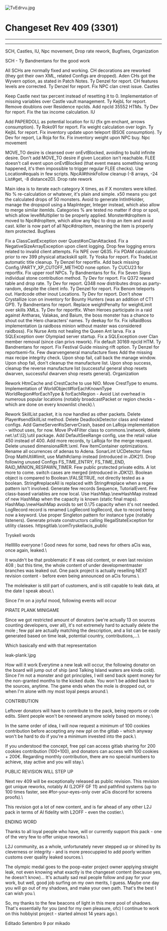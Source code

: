 ![TvEdrvu.jpg](https://i.imgur.com/TvEdrvu.jpg)

# Changeset Rev 409 (3301) 

---

---

SCH, Castles, IU, Npc movement, Drop rate rework, Bugfixes, Organization

SCH - Ty Bandnentans for the good work

All SCHs are normally fixed and working.
CH decorations are reworked (they got their own XML, related Configs are dropped).
Aden CHs got the Wyvern option, as stated in Patch Notes.
Ty Denzel for report.
CH features levels are corrected.
Ty Denzel for report.
Fix NPC clan crest issue.
Castles

Keep Castle next tax percent instead of resetting it to 0.
Implementation of missing variables over Castle vault management.
Ty KejbL for report.
Remove doublons over Residence npcIds.
Add npcId 35552 HTMs.
Ty Dev for report.
Fix the tax income calculation.
IU

Add PAPERDOLL as potential location for IU (fix gm enchant, arrows consumption).
Ty Roko91 for report.
Fix weight calculation over login.
Ty KejbL for report.
Fix inventory update upon teleport (BSOE consumption).
Ty Dev for report, La Roja for fix.
Fix inventory weight upon NPC buy.
Npc movement

MOVE_TO desire is cleansed over onEvtBlocked, avoiding to build infinite desire.
Don't add MOVE_TO desire if given Location isn't reachable.
FLEE doesn't call event upon onEvtBlocked (that event means something wrong happened, it's then impossible to trigger regular FLEE checks).
Use Location#equals in few scripts.
NpcAI#thinkFollow cleanup (-8 arrays, -24 List#get, -8 distance2D).
Drop rate rework

Main idea is to iterate each category X times, as if X monsters were killed.
No % re-calculation or whatever, it's plain and simple.
x50 means you got the calculated drops of 50 monsters.
Avoid to generate IntIntHolder, manage the dropspoil using a MapInteger, Integer instead, which also allow to merge similar itemIds.
Categories % are tested no matter if drop or spoil, which allow levelMultiplier to be properly applied.
Monster#dropItem is moved to Npc#dropItem, which allow any Npc to drop an item and avoid cast.
killer is now part of all Npc#dropItem, meaning the item is properly item protected.
Bugfixes

Fix a ClassCastException over Quest#onClanAttacked.
Fix a NegativeSizeArrayException upon client logging.
Drop few logging errors related to invalid client attempts.
Fix NPE over Q635.
Fix PDAM calculation prior to rev 399 physical attackskill split.
Ty Yoska for report.
Fix TradeList automatic title cleanup.
Ty Denzel for reportfix.
Add back missing Config.\PARTY_XP_CUTOFF_METHOD none option.
Ty CUCU23 for reportfix.
Fix upper roof NPCs.
Ty Bandnentans for fix.
Fix Seven Signs individual stone contribution method.
Ty Dev for report.
Fix Q372 reward table and drop rate.
Ty Dev for report.
Q348 now distributes drops as party-random, despite the client info.
Ty Denzel for report.
Fix Benom teleports out.
Hardcode other inout Locations.
Ty Dev for report.
Don't show Crystallize icon on inventory for Bounty Hunters (was an addition of CT1 GP1).
Ty Bandnentans for report.
Replace weightPenalty for weightLimit over skills XMLs.
Ty Dev for reportfix.
When Heroes participate in a raid against Antharas, Valakas, and Baium, the boss monster has a chance to shout out the Hero characters’ names.
Ty deekay for fix.
Fix isRaidBoss implementation (a raidboss minion without master was considered raidboss).
Fix Nurse Ants not healing the Queen Ant larva.
Fix a SQLException over Olympiad server startup.
Fix a SQLException over Clan member removal (since clan privs rework).
Fix default 30169 npcId HTM.
Ty Bandnentans for report.
Fix Festival Guide missing rift option.
Ty Denzel for reportsemi-fix.
Few dwarvengeneral manufacture fixes
Add the missing max recipe integrity check.
Upon shop fail, call back the manage window.
Upon shop fail, don't cleanup the manufacture list.
Upon shop success, cleanup the reverse manufacture list (successful general shop resets dwarven, successful dwarven shop resets general).
Organization

Rework HtmCache and CrestCache to use NIO.
Move CrestType to enums.
Implementation of WorldObject#forEachKnownType WorldRegion#forEachType & forEachRegion - Avoid List overhead in numerous popular locations (notably broadcastPacket or region checks - which are done on every knownlist check).\

Rework SkillList packet, it is now handled as other packets.
Delete Player#sendSkillList method.
Delete DeadlockDetector class and related configs.
Add GameServer#isServerCrash, based on LaRoja implementation - without uses, for now.
Move IPv4Filter class to commons.\network, delete net.\sf.\l2j.\util package.
Add DefaultSeeRange config, use the retail value 450 instead of 400.
Add more records, ty LaRoja for the merge request.
Delete unused dimensionalRift.\xml.
Few ItemContainer optimizations.
Rename all ocurrences of adenas to Adena.
SonarLint UCDetector fixes
Drop MathUtil#limit, use Math#clamp instead (introduced in JDK21).
Drop following unused Configs FS_TIME_ENTRY, FS_TIME_END, RAID_MINION_RESPAWN_TIMER.
Few public protected private edits.
A lot more to come.
switch cases are merged (introduced in JDK12).
Boolean object is compared to Boolean.\FALSETRUE, not directly tested as a boolean.
String#replaceAll is replaced with String#replace when a regex pattern isn't involved.
Generate few records Sequence, TutorialEvent.
Few class-based variables are now local.
Use HashMap.\newHashMap instead of new HashMap when the capacity is known (static final maps).
HashMap.\newHashMap avoids to set 0.\75 capacity when it's not needed.
LogRecord record is renamed LogRecord logRecord, due to record being now a keyword.
Use proper Singleton pattern for instance type (notably listeners).
Generate private constructors calling IllegalStateException for utility classes.
httpsgitlab.\comTryskellacis_public

Tryskell words

Hellllllo everyone ! Good news for some, bad news for others aCis was, once again, leaked.\

It wouldn't be that problematic if it was old content, or even last revision 408 ; but this time, the whole content of under developmentmaster branches was leaked out.
One pack project is actually reselling NEXT revision content - before even being announced on aCis forums.\

The moleleaker is still part of customers, and is still capable to leak data, at the date I speak about.\

Since I'm on a joyful mood, following events will occur

PIRATE PLANK MINIGAME

Since we got restricted amount of donators (we're actually 13 on sources counting developers, over all), it's not extremely hard to actually delete the mole ; few ppl are actually matching the description, and a list can be easily generated based on time leak, potential country, contributions,.\.\.\

Which basically end with that representation

leak-plank.\jpg

How will it work Everytime a new leak will occur, the following donator on the board will jump out of ship (and Talking Island waters are kinda cold).
Since I'm not a monster and got principles, I will send back spent money for the non-granted months to the kicked dude.
You won't be added back to the sources, anytime.
The game ends when the mole is dropped out, or when I'm alone with my most loyal peeps around.\

CONTRIBUTION

Leftover donators will have to contribute to the pack, being reports or code edits.
Silent people won't be renewed anymore solely based on money.\

In the same order of idea, I will now request a minimum of 100 cookies contribution before accepting any new ppl on the gitlab - which anyway won't be hard to do if you're a minimum invested into the pack.\

If you understood the concept, free ppl can access gitlab sharing for 200 cookies contribution (100+100), and donators can access with 100 cookies + 200€.
Regarding monthly contribution, there are no special numbers to achieve, stay active and you will stay.\

PUBLIC REVISION WILL STEP UP

Next rev 409 will be exceptionally released as public revision.
This revision got unique reworks, notably AI (L2OFF GF 11) and pathfind systems (up to 100 times faster, see #for-your-eyes-only over aCis discord for screens proofs).\

This revision got a lot of new content, and is far ahead of any other L2J pack in terms of AI fidelity with L2OFF - even the costier.\

ENDING WORD

Thanks to all loyal people who have, will or currently support this pack - one of the very few to offer unique reworks.\

L2J community, as a whole, unfortunately never stepped up or shined by its cleverness or integrity - and is more preocuppied to add poorly written customs over quality leaked sources.\

The olympic medal goes to the poop-eater project owner applying straight leak, not even knowing what exactly is the changeset content (because yes, he doesn't know).\.\.
It's actually sad real people follow and pay for your work, but well, good job surfing on my own merits, I guess.
Maybe one day you will go out of my shadows, and make your own path.
That's the best I can wish you.\

So, my thanks to the few beacons of light in this mere pool of shadows.
That's essentially for you (and for my own pleasure, ofc) I continue to work on this hobbyist project - started almost 14 years ago.\

Editado Setembro 9 por mikado

